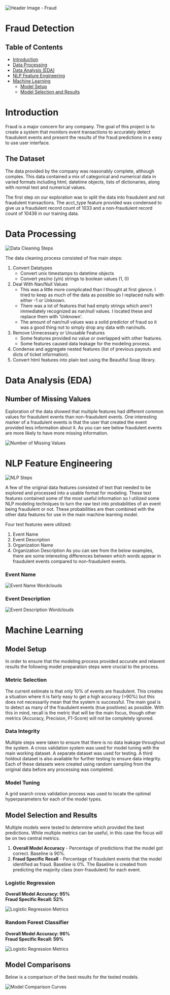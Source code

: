 ![Header Image - Fraud](images/fraud_header.png)

# Fraud Detection

## Table of Contents
* [Introduction](#Introduction)
* [Data Processing](#Data-Processing)
* [Data Analysis (EDA)](#Data-Analysis-(EDA))
* [NLP Feature Engineering](#NLP-Feature-Engineering)
* [Machine Learning](#Machine-Learning)
    * [Model Setup](#Model-Setup)
    * [Model Selection and Results](#Model-Selection-and-Results)

# Introduction

Fraud is a major concern for any company. The goal of this project is to create a system that monitors event transactions to accurately detect fraudulent events and present the results of the fraud predictions in a easy to use user interface.

## The Dataset

The data provided by the company was reasonably complete, although complex. This data contained a mix of categorical and numerical data in varied formats including html, datetime objects, lists of dictionaries, along with normal text and numerical values.

The first step on our exploration was to split the data into fraudulent and not fraudulent transactions. The acct_type feature provided was condensed to give us a fraudulent record count of 1033 and a non-fraudulent record count of 10436 in our training data.

# Data Processing

![Data Cleaning Steps](images/data_cleaning_steps.png)

The data cleaning process consisted of five main steps:
1. Convert Datatypes
    * Convert unix timestamps to datetime objects
    * Convert yes/no (y/n) strings to boolean values (1, 0)
2. Deal With Nan/Null Values
    * This was a little more complicated than I thought at first glance. I tried to keep as much of the data as possible so I replaced nulls with either -1 or Unknown.
    * There was a lot of features that had empty strings which aren't immediately recognized as nan/null values. I located these and replace them with 'Unknown'.
    * The amount of nan/null values was a solid predictor of fraud so it was a good thing not to simply drop any data with nan/nulls.
3. Remove Unnecessary or Unusable Features
    * Some features provided no value or overlapped with other features.
    * Some features caused data leakage for the modeling process.
4. Condense and aggregate nested features (list of previous payouts and dicts of ticket information).
5. Convert html features into plain text using the Beautiful Soup library.

# Data Analysis (EDA)

## Number of Missing Values

Exploration of the data showed that multiple features had different common values for fraudulent events than non-fraudulent events. One interesting marker of a fraudulent events is that the user that created the event provided less information about it. As you can see below fraudulent events are more likely to have more missing information.

![Number of Missing Values](images/total_empty_values_comparison.png)

# NLP Feature Engineering

![NLP Steps](images/nlp_steps.png)

A few of the original data features consisted of text that needed to be explored and processed into a usable format for modeling. These text features contained some of the most useful information so I utilized some NLP modeling techniques to turn the raw text into probabilities of an event being fraudulent or not. These probabilities are then combined with the other data features for use in the main machine learning model. 

Four text features were utilized:
1. Event Name
2. Event Description
3. Organization Name
4. Organization Description
As you can see from the below examples, there are some interesting differences between which words appear in fraudulent events compared to non-fraudulent events.

### Event Name

![Event Name Wordclouds](images/name_wordclouds.png)

### Event Description

![Event Description Wordclouds](images/description_wordclouds.png)

# Machine Learning

## Model Setup

In order to ensure that the modeling process provided accurate and relavent results the following model preparation steps were crucial to the process.

### Metric Selection

The current estimate is that only 10% of events are fraudulent. This creates a situation where it is fairly easy to get a high accuracy (>90%) but this does not necessarily mean that the system is successful. The main goal is to detect as many of the fraudulent events (true positives) as possible. With this in mind, recall is the metric that will be the main focus, though other metrics (Accuracy, Precision, F1-Score) will not be completely ignored. 

### Data Integrity

Multiple steps were taken to ensure that there is no data leakage throughout the system. A cross validation system was used for model tuning with the main working dataset. A separate dataset was used for testing. A third holdout dataset is also available for further testing to ensure data integrity. Each of these datasets were created using random sampling from the original data before any processing was completed.

### Model Tuning

A grid search cross validation process was used to locate the optimal hyperparameters for each of the model types.

## Model Selection and Results

Multiple models were tested to determine which provided the best predictions.
While multiple metrics can be useful, in this case the focus will be on two central metrics.
1. **Overall Model Accuracy** - Percentage of predictions that the model got correct. Baseline is 90%.
2. **Fraud Specific Recall** - Percentage of fraudulent events that the model identified as fraud. Baseline is 0%.
The Baseline is created from predicting the majority class (non-fraudulent) for each event. 

### Logistic Regression

**Overall Model Accuracy: 95%**  
**Fraud Specific Recall: 52%**

![Logistic Regression Metrics](images/log_reg_metrics.png)

### Random Forest Classifier

**Overall Model Accuracy: 96%**  
**Fraud Specific Recall: 59%**

![Logistic Regression Metrics](images/forest_metrics.png)

## Model Comparisons

Below is a comparison of the best results for the tested models.

![Model Comparison Curves](images/model_comparison_curves.png)